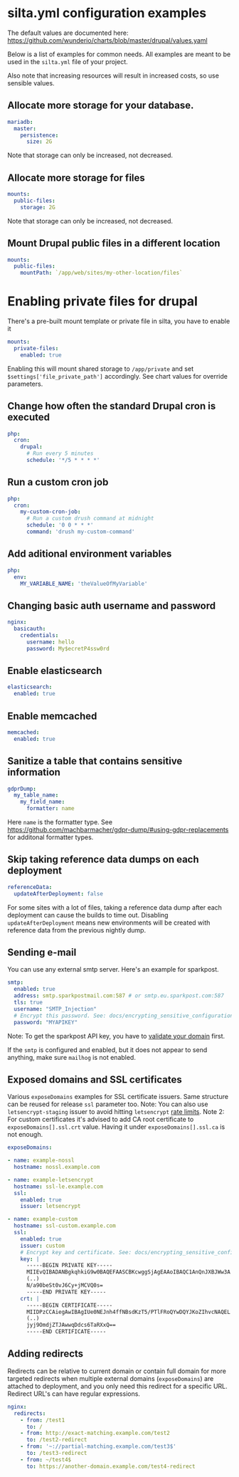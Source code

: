 # silta.yml configuration examples

The default values are documented here: https://github.com/wunderio/charts/blob/master/drupal/values.yaml

Below is a list of examples for common needs. 
All examples are meant to be used in the `silta.yml` file of your project.

Also note that increasing resources will result in increased costs, so use sensible values.

## Allocate more storage for your database.
```yaml
mariadb:
  master:
    persistence:
      size: 2G
```
Note that storage can only be increased, not decreased.

## Allocate more storage for files
```yaml
mounts:
  public-files:
    storage: 2G
```
Note that storage can only be increased, not decreased.

## Mount Drupal public files in a different location
```yaml
mounts:
  public-files:
    mountPath: `/app/web/sites/my-other-location/files`
```

# Enabling private files for drupal
There's a pre-built mount template or private file in silta, you have to enable it
```yaml
mounts:
  private-files:
    enabled: true
```
Enabling this will mount shared storage to `/app/private` and set `$settings['file_private_path']` accordingly. See chart values for override parameters.

## Change how often the standard Drupal cron is executed
```yaml
php:
  cron:
    drupal:
      # Run every 5 minutes
      schedule: '*/5 * * * *'
```

## Run a custom cron job
```yaml
php:
  cron:
    my-custom-cron-job:
      # Run a custom drush command at midnight
      schedule: '0 0 * * *'
      command: 'drush my-custom-command'
```

## Add aditional environment variables
```yaml
php:
  env:
    MY_VARIABLE_NAME: 'theValueOfMyVariable'
```
 
## Changing basic auth username and password

```yaml
nginx:
  basicauth:
    credentials:
      username: hello
      password: My$ecretP4ssw0rd
```

## Enable elasticsearch
```yaml
elasticsearch:
  enabled: true
```

## Enable memcached
```yaml
memcached:
  enabled: true
```

## Sanitize a table that contains sensitive information
```yaml
gdprDump:
  my_table_name:
    my_field_name:
      formatter: name
```
Here `name` is the formatter type. See https://github.com/machbarmacher/gdpr-dump/#using-gdpr-replacements for additonal formatter types.

## Skip taking reference data dumps on each deployment
```yaml
referenceData:
  updateAfterDeployment: false
```
For some sites with a lot of files, taking a reference data dump after each deployment can cause the builds to time out. Disabling `updateAfterDeployment` means new environments will be created with reference data from the previous nightly dump.

## Sending e-mail
You can use any external smtp server. Here's an example for sparkpost.
```yaml
smtp:
  enabled: true
  address: smtp.sparkpostmail.com:587 # or smtp.eu.sparkpost.com:587
  tls: true
  username: "SMTP_Injection"
  # Encrypt this password. See: docs/encrypting_sensitive_configuration.md
  password: "MYAPIKEY"
```
Note: To get the sparkpost API key, you have to [validate your domain](https://www.sparkpost.com/docs/getting-started/setting-up-domains/) first.

If the `smtp` is configured and enabled, but it does not appear to send anything, make sure `mailhog` is not enabled.

## Exposed domains and SSL certificates
Various `exposeDomains` examples for SSL certificate issuers. Same structure can be reused for release `ssl` parameter too. 
Note: You can also use `letsencrypt-staging` issuer to avoid hitting `letsencrypt` [rate limits](https://letsencrypt.org/docs/rate-limits/).
Note 2: For custom certificates it's advised to add CA root certificate to `exposeDomains[].ssl.crt` value. Having it under `exposeDomains[].ssl.ca` is not enough.
```yaml
exposeDomains:

- name: example-nossl
  hostname: nossl.example.com

- name: example-letsencrypt
  hostname: ssl-le.example.com
  ssl:
    enabled: true
    issuer: letsencrypt

- name: example-custom
  hostname: ssl-custom.example.com
  ssl:
    enabled: true
    issuer: custom
    # Encrypt key and certificate. See: docs/encrypting_sensitive_configuration.md
    key: |
      -----BEGIN PRIVATE KEY-----
      MIIEvQIBADANBgkqhkiG9w0BAQEFAASCBKcwggSjAgEAAoIBAQC1AnQnJXBJWw3A
      (..)
      N/a90beSt0vJ6Cy+jMCVQ0s=
      -----END PRIVATE KEY-----
    crt: |
      -----BEGIN CERTIFICATE-----
      MIIDPzCCAiegAwIBAgIUe0NEJnh4ffNBsdKzT5/PTlFRoQYwDQYJKoZIhvcNAQEL
      (..)
      jyj9OmdjZTJAwwqDdcs6TaRXxQ==
      -----END CERTIFICATE-----
```

## Adding redirects
Redirects can be relative to current domain or contain full domain for more targeted redirects when multiple external domains (`exposeDomains`) are attached to deployment, and you only need this redirect for a specific URL. Redirect URL's can have regular expressions.
```yaml
nginx:
  redirects:
    - from: /test1 
      to: /
    - from: http://exact-matching.example.com/test2
      to: /test2-redirect
    - from: '~://partial-matching.example.com/test3$' 
      to: /test3-redirect
    - from: ~/test4$ 
      to: https://another-domain.example.com/test4-redirect
```

